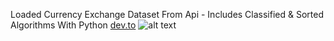 Loaded Currency Exchange Dataset From Api - Includes Classified & Sorted Algorithms With Python
[dev.to](https://dev.to/alicanakca_/currency-exchange-dataset-classification-sorting-and-data-visualization-42nd)
![alt text](https://github.com/alicanakca/currencyexchange_visualization/1.png?raw=true)
